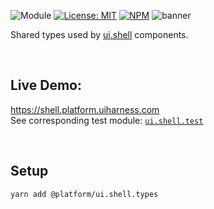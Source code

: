 ![Module](https://img.shields.io/badge/%40platform-ui.shell.types-%23EA4E7E.svg)
[![License: MIT](https://img.shields.io/badge/license-MIT-blue.svg)](https://opensource.org/licenses/MIT)
[![NPM](https://img.shields.io/npm/v/@platform/ui.shell.types.svg?colorB=blue&style=flat)](https://www.npmjs.com/package/@platform/ui.shell.types)
![banner](https://user-images.githubusercontent.com/185555/64071664-f4933f80-ccd2-11e9-87cb-8713ad2fb868.png)

Shared types used by [ui.shell](../ui.shell) components.

<p>&nbsp;<p>

## Live Demo:
https://shell.platform.uiharness.com  
See corresponding test module: [`ui.shell.test`](../ui.shell.test)

<p>&nbsp;<p>


## Setup

    yarn add @platform/ui.shell.types



<p>&nbsp;<p>
<p>&nbsp;<p>
